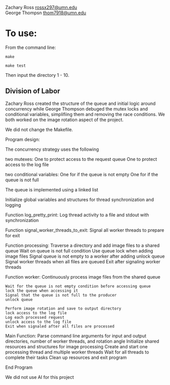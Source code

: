 Zachary Ross rossx297@umn.edu                                                                            
George Thompsn thom7918@umn.edu        

# To use:

From the command line:

```
make

make test
```

Then input the directory 1 - 10.

## Division of Labor                                                                                          

Zachary Ross created the structure of the queue and initial logic around concurrency
while George Thompson debuged the mutex locks and conditional variables, simplifiing them
and removing the race conditions. We both worked on the image rotation aspect of 
the project.
                                                                                                         
We did not change the Makefile.                                                                         
                                                                                                         
Program design:
    
The concurrency strategy uses the following

two mutexes:
    One to protect access to the request queue
    One to protect access to the log file

two conditional variables:
    One for if the queue is not empty
    One for if the queue is not full

The queue is implemented using a linked list

Initialize global variables and structures for thread synchronization and logging

Function log_pretty_print:
    Log thread activity to a file and stdout with synchronization

Function signal_worker_threads_to_exit:
    Signal all worker threads to prepare for exit

Function processing:
    Traverse a directory and add image files to a shared queue
    Wait on queue is not full condition
    Use queue lock when adding image files
    Signal queue is not empty to a worker after adding
    unlock queue
    Signal worker threads when all files are queued
    Exit after signaling worker threads

Function worker:
    Continuously process image files from the shared queue
    
    Wait for the queue is not empty condition before accessing queue
    lock the queue when accessing it
    Signal that the queue is not full to the producer
    unlock queue

    Perform image rotation and save to output directory
    lock access to the log file
    Log each processed request
    unlock access to the log file
    Exit when signaled after all files are processed

Main Function:
    Parse command line arguments for input and output directories, number of worker threads, and rotation angle
    Initialize shared resources and structures for image processing
    Create and start one processing thread and multiple worker threads
    Wait for all threads to complete their tasks
    Clean up resources and exit program

End Program

We did not use AI for this project






    

    
    


                                                                                                    
                                                                                                         
